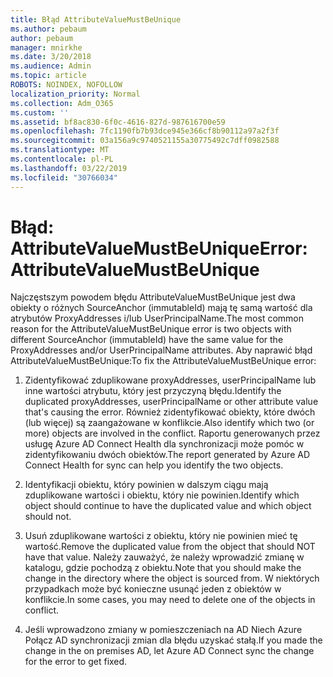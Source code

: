 ```yaml
---
title: Błąd AttributeValueMustBeUnique
ms.author: pebaum
author: pebaum
manager: mnirkhe
ms.date: 3/20/2018
ms.audience: Admin
ms.topic: article
ROBOTS: NOINDEX, NOFOLLOW
localization_priority: Normal
ms.collection: Adm_O365
ms.custom: ''
ms.assetid: bf8ac830-6f0c-4616-827d-987616700e59
ms.openlocfilehash: 7fc1190fb7b93dce945e366cf8b90112a97a2f3f
ms.sourcegitcommit: 03a156a9c9740521155a30775492c7dff0982588
ms.translationtype: MT
ms.contentlocale: pl-PL
ms.lasthandoff: 03/22/2019
ms.locfileid: "30766034"
---
```

# <a name="error-attributevaluemustbeunique"></a><span data-ttu-id="3a0e9-102">Błąd: AttributeValueMustBeUnique</span><span class="sxs-lookup"><span data-stu-id="3a0e9-102">Error: AttributeValueMustBeUnique</span></span>

<span data-ttu-id="3a0e9-103">Najczęstszym powodem błędu AttributeValueMustBeUnique jest dwa obiekty o różnych SourceAnchor (immutableId) mają tę samą wartość dla atrybutów ProxyAddresses i/lub UserPrincipalName.</span><span class="sxs-lookup"><span data-stu-id="3a0e9-103">The most common reason for the AttributeValueMustBeUnique error is two objects with different SourceAnchor (immutableId) have the same value for the ProxyAddresses and/or UserPrincipalName attributes.</span></span> <span data-ttu-id="3a0e9-104">Aby naprawić błąd AttributeValueMustBeUnique:</span><span class="sxs-lookup"><span data-stu-id="3a0e9-104">To fix the AttributeValueMustBeUnique error:</span></span>
  
1. <span data-ttu-id="3a0e9-105">Zidentyfikować zduplikowane proxyAddresses, userPrincipalName lub inne wartości atrybutu, który jest przyczyną błędu.</span><span class="sxs-lookup"><span data-stu-id="3a0e9-105">Identify the duplicated proxyAddresses, userPrincipalName or other attribute value that's causing the error.</span></span> <span data-ttu-id="3a0e9-106">Również zidentyfikować obiekty, które dwóch (lub więcej) są zaangażowane w konflikcie.</span><span class="sxs-lookup"><span data-stu-id="3a0e9-106">Also identify which two (or more) objects are involved in the conflict.</span></span> <span data-ttu-id="3a0e9-107">Raportu generowanych przez usługę Azure AD Connect Health dla synchronizacji może pomóc w zidentyfikowaniu dwóch obiektów.</span><span class="sxs-lookup"><span data-stu-id="3a0e9-107">The report generated by Azure AD Connect Health for sync can help you identify the two objects.</span></span>
    
2. <span data-ttu-id="3a0e9-108">Identyfikacji obiektu, który powinien w dalszym ciągu mają zduplikowane wartości i obiektu, który nie powinien.</span><span class="sxs-lookup"><span data-stu-id="3a0e9-108">Identify which object should continue to have the duplicated value and which object should not.</span></span>
    
3. <span data-ttu-id="3a0e9-109">Usuń zduplikowane wartości z obiektu, który nie powinien mieć tę wartość.</span><span class="sxs-lookup"><span data-stu-id="3a0e9-109">Remove the duplicated value from the object that should NOT have that value.</span></span> <span data-ttu-id="3a0e9-110">Należy zauważyć, że należy wprowadzić zmianę w katalogu, gdzie pochodzą z obiektu.</span><span class="sxs-lookup"><span data-stu-id="3a0e9-110">Note that you should make the change in the directory where the object is sourced from.</span></span> <span data-ttu-id="3a0e9-111">W niektórych przypadkach może być konieczne usunąć jeden z obiektów w konflikcie.</span><span class="sxs-lookup"><span data-stu-id="3a0e9-111">In some cases, you may need to delete one of the objects in conflict.</span></span>
    
4. <span data-ttu-id="3a0e9-112">Jeśli wprowadzono zmiany w pomieszczeniach na AD Niech Azure Połącz AD synchronizacji zmian dla błędu uzyskać stałą.</span><span class="sxs-lookup"><span data-stu-id="3a0e9-112">If you made the change in the on premises AD, let Azure AD Connect sync the change for the error to get fixed.</span></span>
    

